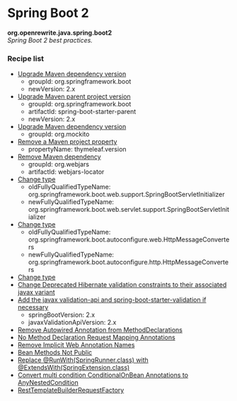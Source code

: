# Spring Boot 2

**org.openrewrite.java.spring.boot2**  
_Spring Boot 2 best practices._

### Recipe list

* [Upgrade Maven dependency version](../../maven/upgradedependencyversion.md)
	* groupId: org.springframework.boot
	* newVersion: 2.x
* [Upgrade Maven parent project version](../../maven/upgradeparentversion.md)
	* groupId: org.springframework.boot
	* artifactId: spring-boot-starter-parent
	* newVersion: 2.x
* [Upgrade Maven dependency version](../../maven/upgradedependencyversion.md)
	* groupId: org.mockito
* [Remove a Maven project property](../../maven/removeproperty.md)
	* propertyName: thymeleaf.version
* [Remove Maven dependency](../../maven/removedependency.md)
	* groupId: org.webjars
	* artifactId: webjars-locator
* [Change type](../../java/changetype.md)
	* oldFullyQualifiedTypeName: org.springframework.boot.web.support.SpringBootServletInitializer
	* newFullyQualifiedTypeName: org.springframework.boot.web.servlet.support.SpringBootServletInitializer
* [Change type](../../java/changetype.md)
	* oldFullyQualifiedTypeName: org.springframework.boot.autoconfigure.web.HttpMessageConverters
	* newFullyQualifiedTypeName: org.springframework.boot.autoconfigure.http.HttpMessageConverters
* [Change type](../../java/changetype.md)
* [Change Deprecated Hibernate validation constraints to their associated javax variant](../../java/spring/changedeprecatedhibernatevalidationtojavax.md)
* [Add the javax validation-api and spring-boot-starter-validation if necessary](../../java/spring/maybeaddjavaxvalidationdependencies.md)
	* springBootVersion: 2.x
	* javaxValidationApiVersion: 2.x
* [Remove Autowired Annotation from MethodDeclarations](../../java/spring/noautowired.md)
* [No Method Declaration Request Mapping Annotations](../../java/spring/norequestmappingannotation.md)
* [Remove Implicit Web Annotation Names](../../java/spring/implicitwebannotationnames.md)
* [Bean Methods Not Public](../../java/spring/beanmethodsnotpublic.md)
* [Replace @RunWith(SpringRunner.class) with @ExtendsWith(SpringExtension.class)](../../java/spring/boot2/springrunnertospringextension.md)
* [Convert multi condition ConditionalOnBean Annotations to AnyNestedCondition](../../java/spring/boot2/conditionalonbeananynestedcondition.md)
* [RestTemplateBuilderRequestFactory](../../java/spring/boot2/resttemplatebuilderrequestfactory.md)
